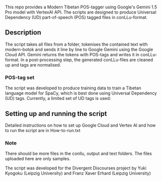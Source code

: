 This repo provides a Modern Tibetan POS-tagger using Google's Gemini 1.5 Pro model with VertexAI API. The scripts are designed to produce Universal Dependency (UD) part-of-speech (POS) tagged files in conLLu-format.
## Description
The script takes all files from a folder, tokenises the contained text with modern-botok and sends it line by line to Google Gemini using the Google Cloud API. Gemini returns the tokens with POS-tags and writes it in conLLu-format. In a post-processing step, the generated conLLu-files are cleaned up and tags are normalised.
### POS-tag set
The script was developed to produce training data to train a Tibetan language model for SpaCy, which is best done using Universal Dependency (UD) tags. Currently, a limited set of UD tags is used: 
## Setting up and running the script
Detailed instructions on how to set up Google Cloud and Vertex AI and how to run the script are in How-to-run.txt 
### Note
There should be more files in the conllu, output and text folders. The files uploaded here are only samples.

The script was developed for the Divergent Discourses project by Yuki Kyogoku (Leipzig University) and Franz Xaver Erhard (Leipzig University)

